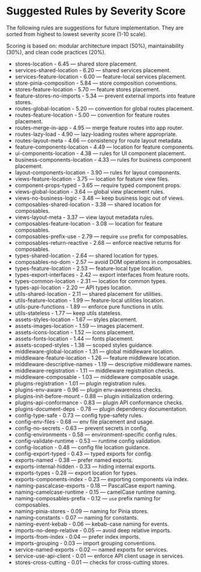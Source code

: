 # Suggested Rules by Severity Score

The following rules are suggestions for future implementation. They are sorted from highest to lowest severity score (1-10 scale).

Scoring is based on: modular architecture impact (50%), maintainability (30%), and clean code practices (20%).

- stores-location - 6.45 — shared store placement.
- services-shared-location - 6.20 — shared services placement.
- services-feature-location - 6.00 — feature-local services placement.
- store-pinia-composition - 5.84 — store composition conventions.
- stores-feature-location - 5.70 — feature stores placement.
- feature-stores-no-imports - 5.34 — prevent external imports into feature stores.
- routes-global-location - 5.20 — convention for global routes placement.
- routes-feature-location - 5.00 — convention for feature routes placement.
- routes-merge-in-app - 4.95 — merge feature routes into app router.
- routes-lazy-load - 4.90 — lazy-loading routes where appropriate.
- routes-layout-meta - 4.66 — consistency for route layout metadata.
- feature-components-location - 4.49 — location for feature components.
- ui-components-location - 4.38 — rules for UI component placement.
- business-components-location - 4.33 — rules for business component placement.
- layout-components-location - 3.90 — rules for layout components.
- views-feature-location - 3.75 — location for feature view files.
- component-props-typed - 3.65 — require typed component props.
- views-global-location - 3.64 — global view placement rules.
- views-no-business-logic - 3.48 — keep business logic out of views.
- composables-shared-location - 3.38 — shared location for composables.
- views-layout-meta - 3.37 — view layout metadata rules.
- composables-feature-location - 3.08 — location for feature composables.
- composables-prefix-use - 2.79 — require `use` prefix for composables.
- composables-return-reactive - 2.68 — enforce reactive returns for composables.
- types-shared-location - 2.64 — shared location for types.
- composables-no-dom - 2.57 — avoid DOM operations in composables.
- types-feature-location - 2.53 — feature-local type location.
- types-export-interfaces - 2.42 — export interfaces from feature roots.
- types-common-location - 2.31 — location for common types.
- types-api-location - 2.20 — API types location.
- utils-shared-location - 2.11 — shared placement for utilities.
- utils-feature-location - 1.99 — feature-local utilities location.
- utils-pure-functions - 1.89 — enforce pure functions in utils.
- utils-stateless - 1.77 — keep utils stateless.
- assets-styles-location - 1.67 — styles placement.
- assets-images-location - 1.59 — images placement.
- assets-icons-location - 1.52 — icons placement.
- assets-fonts-location - 1.44 — fonts placement.
- assets-scoped-styles - 1.38 — scoped styles guidance.
- middleware-global-location - 1.31 — global middleware location.
- middleware-feature-location - 1.26 — feature middleware location.
- middleware-descriptive-names - 1.19 — descriptive middleware names.
- middleware-registration - 1.11 — middleware registration checks.
- middleware-composable - 1.03 — middleware composable usage.
- plugins-registration - 1.01 — plugin registration rules.
- plugins-env-aware - 0.96 — plugin env-awareness checks.
- plugins-init-before-mount - 0.88 — plugin initialization ordering.
- plugins-api-conformance - 0.83 — plugin API conformance checks.
- plugins-document-deps - 0.78 — plugin dependency documentation.
- config-type-safe - 0.73 — config type-safety rules.
- config-env-files - 0.68 — env file placement and usage.
- config-no-secrets - 0.63 — prevent secrets in config.
- config-environments - 0.58 — environment-specific config rules.
- config-validate-runtime - 0.53 — runtime config validation.
- config-location - 0.48 — config file location guidance.
- config-export-typed - 0.43 — typed exports for config.
- exports-named - 0.38 — prefer named exports.
- exports-internal-hidden - 0.33 — hiding internal exports.
- exports-types - 0.28 — export location for types.
- exports-components-index - 0.23 — exporting components via index.
- naming-pascalcase-exports - 0.18 — PascalCase export naming.
- naming-camelcase-runtime - 0.15 — camelCase runtime naming.
- naming-composables-prefix - 0.12 — `use` prefix naming for composables.
- naming-pinia-stores - 0.09 — naming for Pinia stores.
- naming-constants - 0.07 — naming for constants.
- naming-event-kebab - 0.06 — kebab-case naming for events.
- imports-no-deep-relative - 0.05 — avoid deep relative imports.
- imports-from-index - 0.04 — prefer index imports.
- imports-grouping - 0.03 — import grouping conventions.
- service-named-exports - 0.02 — named exports for services.
- service-use-api-client - 0.01 — enforce API client usage in services.
- stores-cross-cutting - 0.01 — checks for cross-cutting stores.

